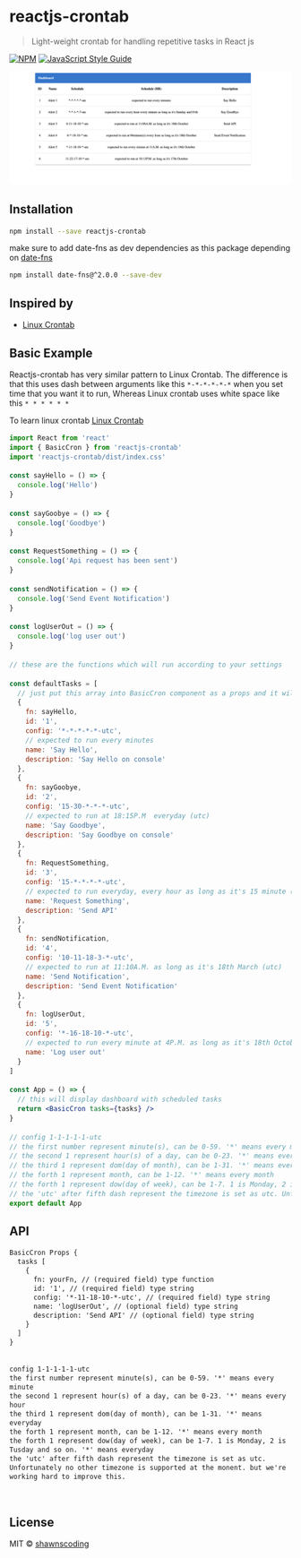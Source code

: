 # reactjs-crontab

> Light-weight crontab for handling repetitive tasks in React js

[![NPM](https://img.shields.io/npm/v/reactjs-crontab.svg)](https://www.npmjs.com/package/reactjs-crontab) [![JavaScript Style Guide](https://img.shields.io/badge/code_style-standard-brightgreen.svg)](https://standardjs.com)

![Dashboard Demo](assets/dashboard.png)

## Installation

```bash
npm install --save reactjs-crontab
```

make sure to add date-fns as dev dependencies as this package depending on [date-fns](https://date-fns.org/)

```bash
npm install date-fns@^2.0.0 --save-dev
```

## Inspired by

- [Linux Crontab](https://www.geeksforgeeks.org/crontab-in-linux-with-examples)

<!-- ## Note

This package is not entirely stable at the moment. There are still a tons of features that I'd like to implement. However, it will work pretty well if you follow my guide.

I'm developing this package as hard as possible to make it super useful to your project :)
Thank you so much for your attention! -->

<!-- In many cases, We need to implement repetitive tasks which runs at particular time, such as sending notification, api call and so on .
This is very mamual and sometimes, very complecated to do so.
Therefore, I've decided to create crontab node package, which is similar to Linux crontab.

The good-looking dashboard that I've created with crontab will be very helpful for scheduling and managing your repetitive tasks. -->

## Basic Example

Reactjs-crontab has very similar pattern to Linux Crontab.
The difference is that this uses dash between arguments like this `*-*-*-*-*-*` when you set time that you want it to run, Whereas Linux crontab uses white space like this `* * * * * *`

To learn linux crontab [Linux Crontab](https://www.geeksforgeeks.org/crontab-in-linux-with-examples)

```jsx
import React from 'react'
import { BasicCron } from 'reactjs-crontab'
import 'reactjs-crontab/dist/index.css'

const sayHello = () => {
  console.log('Hello')
}

const sayGoobye = () => {
  console.log('Goodbye')
}

const RequestSomething = () => {
  console.log('Api request has been sent')
}

const sendNotification = () => {
  console.log('Send Event Notification')
}

const logUserOut = () => {
  console.log('log user out')
}

// these are the functions which will run according to your settings

const defaultTasks = [
  // just put this array into BasicCron component as a props and it will work like magic!
  {
    fn: sayHello,
    id: '1',
    config: '*-*-*-*-*-utc',
    // expected to run every minutes
    name: 'Say Hello',
    description: 'Say Hello on console'
  },
  {
    fn: sayGoobye,
    id: '2',
    config: '15-30-*-*-*-utc',
    // expected to run at 18:15P.M  everyday (utc)
    name: 'Say Goodbye',
    description: 'Say Goodbye on console'
  },
  {
    fn: RequestSomething,
    id: '3',
    config: '15-*-*-*-*-utc',
    // expected to run everyday, every hour as long as it's 15 minute (utc)
    name: 'Request Something',
    description: 'Send API'
  },
  {
    fn: sendNotification,
    id: '4',
    config: '10-11-18-3-*-utc',
    // expected to run at 11:10A.M. as long as it's 18th March (utc)
    name: 'Send Notification',
    description: 'Send Event Notification'
  },
  {
    fn: logUserOut,
    id: '5',
    config: '*-16-18-10-*-utc',
    // expected to run every minute at 4P.M. as long as it's 18th October (utc)
    name: 'Log user out'
  }
]

const App = () => {
  // this will display dashboard with scheduled tasks
  return <BasicCron tasks={tasks} />
}

// config 1-1-1-1-1-utc
// the first number represent minute(s), can be 0-59. '*' means every minute
// the second 1 represent hour(s) of a day, can be 0-23. '*' means every hour
// the third 1 represent dom(day of month), can be 1-31. '*' means everyday
// the forth 1 represent month, can be 1-12. '*' means every month
// the forth 1 represent dow(day of week), can be 1-7. 1 is Monday, 2 is Tusday and so on. '*' means everyday
// the 'utc' after fifth dash represent the timezone is set as utc. Unfortunately no other timezone is supported at the monent. but we're working hard to improve this.
export default App
```

## API

```
BasicCron Props {
  tasks [
    {
      fn: yourFn, // (required field) type function
      id: '1', // (required field) type string
      config: '*-11-18-10-*-utc', // (required field) type string
      name: 'logUserOut', // (optional field) type string
      description: 'Send API' // (optional field) type string
    }
  ]
}


config 1-1-1-1-1-utc
the first number represent minute(s), can be 0-59. '*' means every minute
the second 1 represent hour(s) of a day, can be 0-23. '*' means every hour
the third 1 represent dom(day of month), can be 1-31. '*' means everyday
the forth 1 represent month, can be 1-12. '*' means every month
the forth 1 represent dow(day of week), can be 1-7. 1 is Monday, 2 is Tusday and so on. '*' means everyday
the 'utc' after fifth dash represent the timezone is set as utc. Unfortunately no other timezone is supported at the monent. but we're working hard to improve this.



```

## License

MIT © [shawnscoding](https://github.com/shawnscoding/reactjs-crontab/blob/master/LICENSE)
